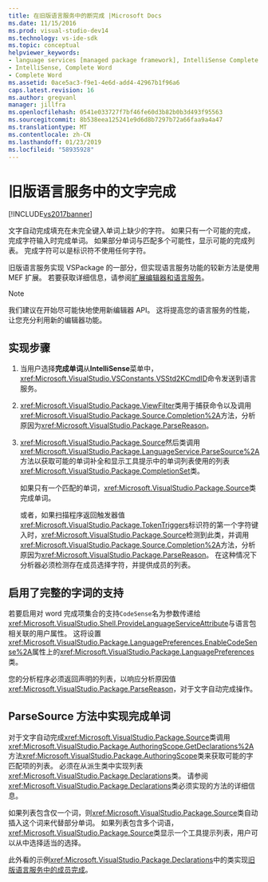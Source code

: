 ```yaml
---
title: 在旧版语言服务中的断完成 |Microsoft Docs
ms.date: 11/15/2016
ms.prod: visual-studio-dev14
ms.technology: vs-ide-sdk
ms.topic: conceptual
helpviewer_keywords:
- language services [managed package framework], IntelliSense Complete Word
- IntelliSense, Complete Word
- Complete Word
ms.assetid: 0ace5ac3-f9e1-4e6d-add4-42967b1f96a6
caps.latest.revision: 16
ms.author: gregvanl
manager: jillfra
ms.openlocfilehash: 0541e033727f7bf46fe60d3b82b0b3d493f95563
ms.sourcegitcommit: 8b538eea125241e9d6d8b7297b72a66faa9a4a47
ms.translationtype: MT
ms.contentlocale: zh-CN
ms.lasthandoff: 01/23/2019
ms.locfileid: "58935928"
---
```

# <a name="word-completion-in-a-legacy-language-service"></a>旧版语言服务中的文字完成
[!INCLUDE[vs2017banner](../../includes/vs2017banner.md)]

文字自动完成填充在未完全键入单词上缺少的字符。 如果只有一个可能的完成，完成字符输入时完成单词。 如果部分单词与匹配多个可能性，显示可能的完成列表。 完成字符可以是标识符不使用任何字符。  
  
 旧版语言服务实现 VSPackage 的一部分，但实现语言服务功能的较新方法是使用 MEF 扩展。 若要获取详细信息，请参阅[扩展编辑器和语言服务](../../extensibility/extending-the-editor-and-language-services.md)。  
  
> [!NOTE]
>  我们建议在开始尽可能快地使用新编辑器 API。 这将提高您的语言服务的性能，让您充分利用新的编辑器功能。  
  
## <a name="implementation-steps"></a>实现步骤  
  
1. 当用户选择**完成单词**从**IntelliSense**菜单中，<xref:Microsoft.VisualStudio.VSConstants.VSStd2KCmdID>命令发送到语言服务。  
  
2. <xref:Microsoft.VisualStudio.Package.ViewFilter>类用于捕获命令以及调用<xref:Microsoft.VisualStudio.Package.Source.Completion%2A>方法，分析原因为<xref:Microsoft.VisualStudio.Package.ParseReason>。  
  
3. <xref:Microsoft.VisualStudio.Package.Source>然后类调用<xref:Microsoft.VisualStudio.Package.LanguageService.ParseSource%2A>方法以获取可能的单词补全和显示工具提示中的单词列表使用的列表<xref:Microsoft.VisualStudio.Package.CompletionSet>类。  
  
    如果只有一个匹配的单词，<xref:Microsoft.VisualStudio.Package.Source>类完成单词。  
  
   或者，如果扫描程序返回触发器值<xref:Microsoft.VisualStudio.Package.TokenTriggers>标识符的第一个字符键入时，<xref:Microsoft.VisualStudio.Package.Source>检测到此类，并调用<xref:Microsoft.VisualStudio.Package.Source.Completion%2A>方法，分析原因为<xref:Microsoft.VisualStudio.Package.ParseReason>。 在这种情况下分析器必须检测存在成员选择字符，并提供成员的列表。  
  
## <a name="enabling-support-for-the-complete-word"></a>启用了完整的字词的支持  
 若要启用对 word 完成项集合的支持`CodeSense`名为参数传递给<xref:Microsoft.VisualStudio.Shell.ProvideLanguageServiceAttribute>与语言包相关联的用户属性。 这将设置<xref:Microsoft.VisualStudio.Package.LanguagePreferences.EnableCodeSense%2A>属性上的<xref:Microsoft.VisualStudio.Package.LanguagePreferences>类。  
  
 您的分析程序必须返回声明的列表，以响应分析原因值<xref:Microsoft.VisualStudio.Package.ParseReason>，对于文字自动完成操作。  
  
## <a name="implementing-complete-word-in-the-parsesource-method"></a>ParseSource 方法中实现完成单词  
 对于文字自动完成<xref:Microsoft.VisualStudio.Package.Source>类调用<xref:Microsoft.VisualStudio.Package.AuthoringScope.GetDeclarations%2A>方法<xref:Microsoft.VisualStudio.Package.AuthoringScope>类来获取可能的字匹配项的列表。 必须在从派生类中实现列表<xref:Microsoft.VisualStudio.Package.Declarations>类。 请参阅<xref:Microsoft.VisualStudio.Package.Declarations>类必须实现的方法的详细信息。  
  
 如果列表包含仅一个词，则<xref:Microsoft.VisualStudio.Package.Source>类自动插入这个词来代替部分单词。 如果列表包含多个词语，<xref:Microsoft.VisualStudio.Package.Source>类显示一个工具提示列表，用户可以从中选择适当的选择。  
  
 此外看的示例<xref:Microsoft.VisualStudio.Package.Declarations>中的类实现[旧版语言服务中的成员完成](../../extensibility/internals/member-completion-in-a-legacy-language-service.md)。
